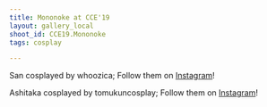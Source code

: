 ```yaml
---
title: Mononoke at CCE'19
layout: gallery_local
shoot_id: CCE19.Mononoke
tags: cosplay

---
```


San cosplayed by whoozica; Follow them on [Instagram](https://www.instagram.com/whoozica)!

Ashitaka cosplayed by tomukuncosplay; Follow them on [Instagram](https://www.instagram.com/tomukuncosplay)!

